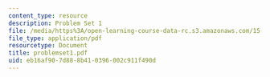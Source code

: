 ```yaml
---
content_type: resource
description: Problem Set 1
file: /media/https%3A/open-learning-course-data-rc.s3.amazonaws.com/15-518-taxes-and-business-strategy-fall-2002/eb16af907d888b410396002c911f490d_problemset1.pdf
file_type: application/pdf
resourcetype: Document
title: problemset1.pdf
uid: eb16af90-7d88-8b41-0396-002c911f490d
---
```

